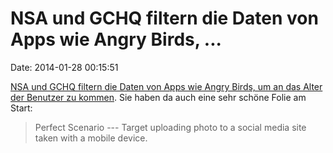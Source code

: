 NSA und GCHQ filtern die Daten von Apps wie Angry Birds, \...
=============================================================

Date: 2014-01-28 00:15:51

[NSA und GCHQ filtern die Daten von Apps wie Angry Birds, um an das
Alter der Benutzer zu
kommen](http://www.theguardian.com/world/2014/jan/27/nsa-gchq-smartphone-app-angry-birds-personal-data).
Sie haben da auch eine sehr schöne Folie am Start:

> Perfect Scenario --- Target uploading photo to a social media site
> taken with a mobile device.
